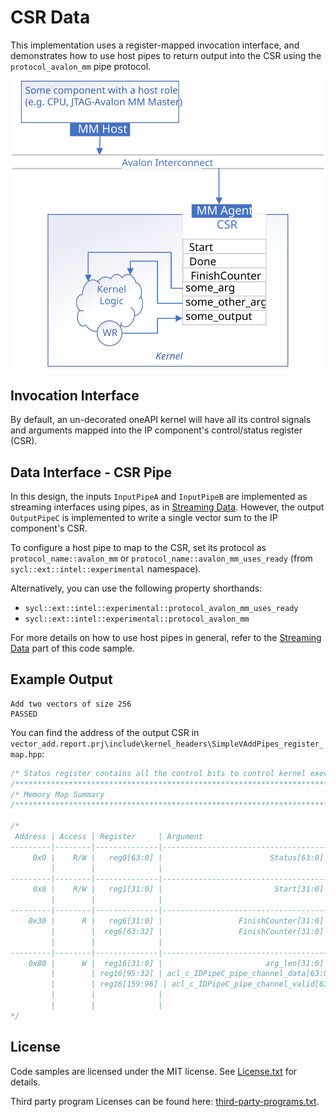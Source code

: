 # CSR Data
This implementation uses a register-mapped invocation interface, and demonstrates how to use host pipes to return output into the CSR using the `protocol_avalon_mm` pipe protocol.

![](../assets/csr_out.svg)

## Invocation Interface
By default, an un-decorated oneAPI kernel will have all its control signals and arguments mapped into the IP component's control/status register (CSR).

## Data Interface - CSR Pipe
In this design, the inputs `InputPipeA` and `InputPipeB` are implemented as streaming interfaces using pipes, as in [Streaming Data](../pipes/). However, the output `OutputPipeC` is implemented to write a single vector sum to the IP component's CSR.

To configure a host pipe to map to the CSR, set its protocol as `protocol_name::avalon_mm` or `protocol_name::avalon_mm_uses_ready` (from `sycl::ext::intel::experimental` namespace).

Alternatively, you can use the following property shorthands:
- `sycl::ext::intel::experimental::protocol_avalon_mm_uses_ready`
- `sycl::ext::intel::experimental::protocol_avalon_mm`

For more details on how to use host pipes in general, refer to the [Streaming Data](../pipes/) part of this code sample.

## Example Output

```
Add two vectors of size 256
PASSED
```
You can find the address of the output CSR in `vector_add.report.prj\include\kernel_headers\SimpleVAddPipes_register_map.hpp`:
```cpp
/* Status register contains all the control bits to control kernel execution */
/******************************************************************************/
/* Memory Map Summary                                                         */
/******************************************************************************/

/*
 Address | Access | Register     | Argument                            | Description 
---------|--------|--------------|-------------------------------------|-------------------------------
     0x0 |    R/W |   reg0[63:0] |                        Status[63:0] |   * Read/Write the status bits
         |        |              |                                     |       that are described below
---------|--------|--------------|-------------------------------------|-------------------------------
     0x8 |    R/W |   reg1[31:0] |                         Start[31:0] |        * Write 1 to initiate a
         |        |              |                                     |                   kernel start
---------|--------|--------------|-------------------------------------|-------------------------------
    0x30 |      R |   reg6[31:0] |                 FinishCounter[31:0] | * Read to get number of kernel
         |        |  reg6[63:32] |                 FinishCounter[31:0] |       finishes, note that this
         |        |              |                                     |    register will clear on read
---------|--------|--------------|-------------------------------------|-------------------------------
    0x80 |      W |  reg16[31:0] |                       arg_len[31:0] |                              
         |        | reg16[95:32] | acl_c_IDPipeC_pipe_channel_data[63:0] |        * Output host pipe data
         |        | reg16[159:96] | acl_c_IDPipeC_pipe_channel_valid[63:0] |       * Output host pipe valid
         |        |              |                                     |             a 1 indicates data
         |        |              |                                     |           register may be read
*/

```
## License
Code samples are licensed under the MIT license. See
[License.txt](https://github.com/oneapi-src/oneAPI-samples/blob/master/License.txt) for details.

Third party program Licenses can be found here: [third-party-programs.txt](https://github.com/oneapi-src/oneAPI-samples/blob/master/third-party-programs.txt).